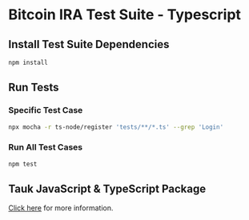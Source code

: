 # Bitcoin IRA Test Suite - Typescript

## Install Test Suite Dependencies

```bash
npm install
```

## Run Tests

### Specific Test Case
```bash
npx mocha -r ts-node/register 'tests/**/*.ts' --grep 'Login'
```

### Run All Test Cases
```bash
npm test
```

## Tauk JavaScript & TypeScript Package
[Click here](https://www.npmjs.com/package/@tauk.com/tauk) for more information.
